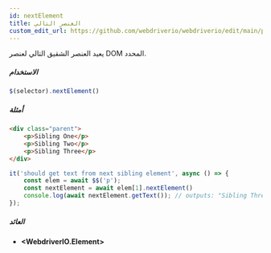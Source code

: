 ```yaml
---
id: nextElement
title: العنصر التالي
custom_edit_url: https://github.com/webdriverio/webdriverio/edit/main/packages/webdriverio/src/commands/element/nextElement.ts
---
```


يعيد العنصر الشقيق التالي لعنصر DOM المحدد.

##### الاستخدام

```js
$(selector).nextElement()
```

##### أمثلة

```html title="index.html"
<div class="parent">
    <p>Sibling One</p>
    <p>Sibling Two</p>
    <p>Sibling Three</p>
</div>
```

```js title="nextElement.js"
it('should get text from next sibling element', async () => {
    const elem = await $$('p');
    const nextElement = await elem[1].nextElement()
    console.log(await nextElement.getText()); // outputs: "Sibling Three"
});
```

##### العائد

- **&lt;WebdriverIO.Element&gt;**